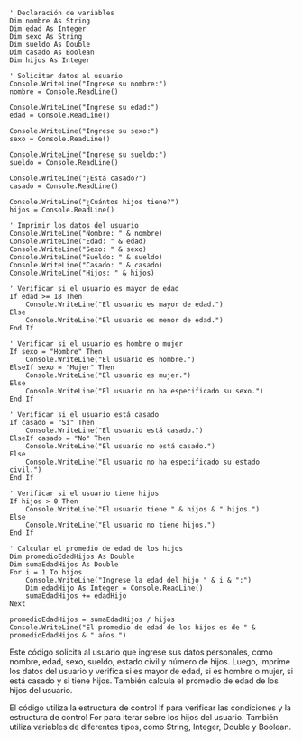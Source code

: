 ```visual basic
' Declaración de variables
Dim nombre As String
Dim edad As Integer
Dim sexo As String
Dim sueldo As Double
Dim casado As Boolean
Dim hijos As Integer

' Solicitar datos al usuario
Console.WriteLine("Ingrese su nombre:")
nombre = Console.ReadLine()

Console.WriteLine("Ingrese su edad:")
edad = Console.ReadLine()

Console.WriteLine("Ingrese su sexo:")
sexo = Console.ReadLine()

Console.WriteLine("Ingrese su sueldo:")
sueldo = Console.ReadLine()

Console.WriteLine("¿Está casado?")
casado = Console.ReadLine()

Console.WriteLine("¿Cuántos hijos tiene?")
hijos = Console.ReadLine()

' Imprimir los datos del usuario
Console.WriteLine("Nombre: " & nombre)
Console.WriteLine("Edad: " & edad)
Console.WriteLine("Sexo: " & sexo)
Console.WriteLine("Sueldo: " & sueldo)
Console.WriteLine("Casado: " & casado)
Console.WriteLine("Hijos: " & hijos)

' Verificar si el usuario es mayor de edad
If edad >= 18 Then
    Console.WriteLine("El usuario es mayor de edad.")
Else
    Console.WriteLine("El usuario es menor de edad.")
End If

' Verificar si el usuario es hombre o mujer
If sexo = "Hombre" Then
    Console.WriteLine("El usuario es hombre.")
ElseIf sexo = "Mujer" Then
    Console.WriteLine("El usuario es mujer.")
Else
    Console.WriteLine("El usuario no ha especificado su sexo.")
End If

' Verificar si el usuario está casado
If casado = "Sí" Then
    Console.WriteLine("El usuario está casado.")
ElseIf casado = "No" Then
    Console.WriteLine("El usuario no está casado.")
Else
    Console.WriteLine("El usuario no ha especificado su estado civil.")
End If

' Verificar si el usuario tiene hijos
If hijos > 0 Then
    Console.WriteLine("El usuario tiene " & hijos & " hijos.")
Else
    Console.WriteLine("El usuario no tiene hijos.")
End If

' Calcular el promedio de edad de los hijos
Dim promedioEdadHijos As Double
Dim sumaEdadHijos As Double
For i = 1 To hijos
    Console.WriteLine("Ingrese la edad del hijo " & i & ":")
    Dim edadHijo As Integer = Console.ReadLine()
    sumaEdadHijos += edadHijo
Next

promedioEdadHijos = sumaEdadHijos / hijos
Console.WriteLine("El promedio de edad de los hijos es de " & promedioEdadHijos & " años.")
```

Este código solicita al usuario que ingrese sus datos personales, como nombre, edad, sexo, sueldo, estado civil y número de hijos. Luego, imprime los datos del usuario y verifica si es mayor de edad, si es hombre o mujer, si está casado y si tiene hijos. También calcula el promedio de edad de los hijos del usuario.

El código utiliza la estructura de control If para verificar las condiciones y la estructura de control For para iterar sobre los hijos del usuario. También utiliza variables de diferentes tipos, como String, Integer, Double y Boolean.